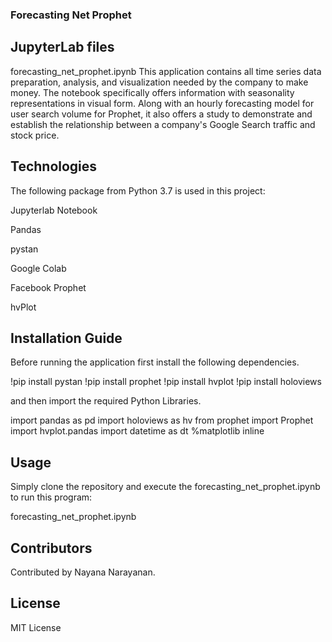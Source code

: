 ### Forecasting Net Prophet
## JupyterLab files
forecasting_net_prophet.ipynb
This application contains all time series data preparation, analysis, and visualization needed by the company to make money. The notebook specifically offers information with seasonality representations in visual form. Along with an hourly forecasting model for user search volume for Prophet, it also offers a study to demonstrate and establish the relationship between a company's Google Search traffic and stock price.

## Technologies
The following package from Python 3.7 is used in this project:

Jupyterlab Notebook

Pandas 

pystan

Google Colab

Facebook Prophet 

hvPlot 

## Installation Guide
Before running the application first install the following dependencies.

!pip install pystan
!pip install prophet
!pip install hvplot
!pip install holoviews

and then import the required Python Libraries.

import pandas as pd
import holoviews as hv
from prophet import Prophet
import hvplot.pandas
import datetime as dt
%matplotlib inline

## Usage
Simply clone the repository and execute the forecasting_net_prophet.ipynb to run this program:

  forecasting_net_prophet.ipynb
  
## Contributors
Contributed by Nayana Narayanan.

## License
MIT License
